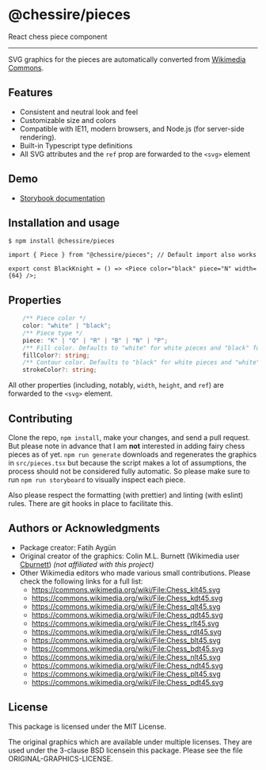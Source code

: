 # @chessire/pieces

React chess piece component

***

SVG graphics for the pieces are automatically converted from [Wikimedia Commons](https://commons.wikimedia.org/wiki/Category:SVG_chess_pieces).

## Features
* Consistent and neutral look and feel
* Customizable size and colors
* Compatible with IE11, modern browsers, and Node.js (for server-side rendering).
* Built-in Typescript type definitions
* All SVG attributes and the `ref` prop are forwarded to the `<svg>` element

## Demo

* [Storybook documentation](https://chessire-cat.github.io/pieces/?path=/docs/piece--white-king-story)

## Installation and usage

```shell
$ npm install @chessire/pieces
```

```tsx
import { Piece } from "@chessire/pieces"; // Default import also works

export const BlackKnight = () => <Piece color="black" piece="N" width={64} />;
```

## Properties

```typescript
	/** Piece color */
	color: "white" | "black";
	/** Piece type */
	piece: "K" | "Q" | "R" | "B" | "N" | "P";
	/** Fill color. Defaults to "white" for white pieces and "black" for black pieces. */
	fillColor?: string;
	/** Contour color. Defaults to "black" for white pieces and "white" for black pieces. */
	strokeColor?: string;
```

All other properties (including, notably, `width`, `height`, and `ref`) are forwarded to the `<svg>` element.

## Contributing

Clone the repo, `npm install`, make your changes, and send a pull request. But please note in advance that I am **not** interested in adding fairy chess pieces as of yet.  `npm run generate` downloads and regenerates the graphics in `src/pieces.tsx` but because the script makes a lot of assumptions, the process should not be considered fully automatic. So please make sure to run `npm run storyboard` to visually inspect each piece.

Also please respect the formatting (with prettier) and linting (with eslint) rules. There are git hooks in place to facilitate this.

## Authors or Acknowledgments

* Package creator: Fatih Aygün
* Original creator of the graphics: Colin M.L. Burnett (Wikimedia user [Cburnett](https://en.wikipedia.org/wiki/User:Cburnett)) *(not affiliated with this project)*
* Other Wikimedia editors who made various small contributions. Please check the following links for a full list:
  * https://commons.wikimedia.org/wiki/File:Chess_klt45.svg
  * https://commons.wikimedia.org/wiki/File:Chess_kdt45.svg
  * https://commons.wikimedia.org/wiki/File:Chess_qlt45.svg
  * https://commons.wikimedia.org/wiki/File:Chess_qdt45.svg
  * https://commons.wikimedia.org/wiki/File:Chess_rlt45.svg
  * https://commons.wikimedia.org/wiki/File:Chess_rdt45.svg
  * https://commons.wikimedia.org/wiki/File:Chess_blt45.svg
  * https://commons.wikimedia.org/wiki/File:Chess_bdt45.svg
  * https://commons.wikimedia.org/wiki/File:Chess_nlt45.svg
  * https://commons.wikimedia.org/wiki/File:Chess_ndt45.svg
  * https://commons.wikimedia.org/wiki/File:Chess_plt45.svg
  * https://commons.wikimedia.org/wiki/File:Chess_pdt45.svg

## License

This package is licensed under the MIT License.

The original graphics which are available under multiple licenses. They are used under the 3-clause BSD licensein this package. Please see the file ORIGINAL-GRAPHICS-LICENSE.
